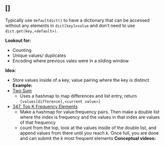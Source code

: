 ## []

Typically use `defaultdict()` to have a dictionary that can be accessed without any elements in `dict[key]=value` and don't need to use `dict.get(key,<default>)`.

**Lookout for:**
* Counting
* Unique values/ duplicates
* Encoding where previous vales were in a sliding window

**Idea:**
* Store values inside of a key, value pairing where the key is distinct 
**Example:**
* [Two Sum](https://leetcode.com/problems/two-sum/)
	* Uses a hashmap to map differences and list entry, return `[values[difference],<current value>]`
* [347. Top K Frequency Elements](https://leetcode.com/problems/top-k-frequent-elements/description/)
	* Make a hashmap for value:frequency pairs. Then make a double list where the index is frequency and the values in that index are values of that frequency
	* count from the top, look at the values inside of the double list, and append values from there until you reach k. Once full, you are done and can submit the k most frequent elements
**Conceptual videos:**